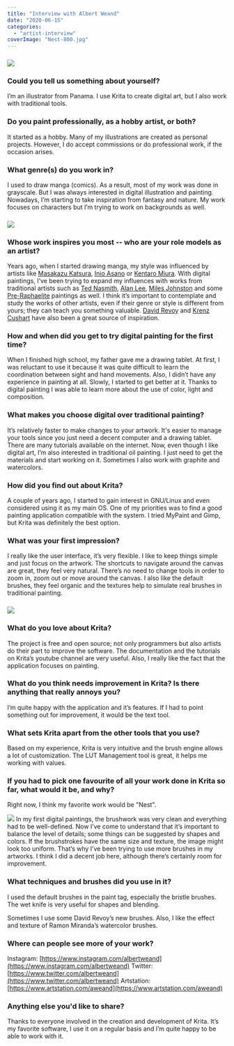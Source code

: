 ```yaml
---
title: "Interview with Albert Weand"
date: "2020-06-15"
categories: 
  - "artist-interview"
coverImage: "Nest-800.jpg"
---
```


### ![](images/Hen-800.jpg)

### Could you tell us something about yourself?

I’m an illustrator from Panama. I use Krita to create digital art, but I also work with traditional tools.

### Do you paint professionally, as a hobby artist, or both?

It started as a hobby. Many of my illustrations are created as personal projects. However, I do accept commissions or do professional work, if the occasion arises.

### What genre(s) do you work in?

I used to draw manga (comics). As a result, most of my work was done in grayscale. But I was always interested in digital illustration and painting. Nowadays, I’m starting to take inspiration from fantasy and nature. My work focuses on characters but I’m trying to work on backgrounds as well.

### ![](images/Pueblo-800.jpg)

### Whose work inspires you most -- who are your role models as an artist?

Years ago, when I started drawing manga, my style was influenced by artists like [Masakazu Katsura](https://en.wikipedia.org/wiki/Masakazu_Katsura), [Inio Asano](https://en.wikipedia.org/wiki/Inio_Asano) or [Kentaro Miura](https://en.wikipedia.org/wiki/Kentaro_Miura). With digital paintings, I’ve been trying to expand my influences with works from traditional artists such as [Ted Nasmith](https://www.tednasmith.com/), [Alan Lee](https://www.iamag.co/the-art-of-alan-lee/), [Miles Johnston](https://www.milesjohnstonart.com/) and some [Pre-Raphaelite](https://en.wikipedia.org/wiki/Pre-Raphaelite_Brotherhood) paintings as well. I think it’s important to contemplate and study the works of other artists, even if their genre or style is different from yours; they can teach you something valuable. [David Revoy](https://www.davidrevoy.com/) and [Krenz Cushart](https://www.artstation.com/krenz) have also been a great source of inspiration.

### How and when did you get to try digital painting for the first time?

When I finished high school, my father gave me a drawing tablet. At first, I was reluctant to use it because it was quite difficult to learn the coordination between sight and hand movements. Also, I didn’t have any experience in painting at all. Slowly, I started to get better at it. Thanks to digital painting I was able to learn more about the use of color, light and composition.

### What makes you choose digital over traditional painting?

It’s relatively faster to make changes to your artwork. It's easier to manage your tools since you just need a decent computer and a drawing tablet. There are many tutorials available on the internet. Now, even though I like digital art, I’m also interested in traditional oil painting. I just need to get the materials and start working on it. Sometimes I also work with graphite and watercolors.

### How did you find out about Krita?

A couple of years ago, I started to gain interest in GNU/Linux and even considered using it as my main OS. One of my priorities was to find a good painting application compatible with the system. I tried MyPaint and Gimp, but Krita was definitely the best option.

### What was your first impression?

I really like the user interface, it’s very flexible. I like to keep things simple and just focus on the artwork. The shortcuts to navigate around the canvas are great, they feel very natural. There’s no need to change tools in order to zoom in, zoom out or move around the canvas. I also like the default brushes, they feel organic and the textures help to simulate real brushes in traditional painting.

### ![](images/Noche-800.jpg)

### What do you love about Krita?

The project is free and open source; not only programmers but also artists do their part to improve the software. The documentation and the tutorials on Krita’s youtube channel are very useful. Also, I really like the fact that the application focuses on painting.

### What do you think needs improvement in Krita? Is there anything that really annoys you?

I’m quite happy with the application and it’s features. If I had to point something out for improvement, it would be the text tool.

### What sets Krita apart from the other tools that you use?

Based on my experience, Krita is very intuitive and the brush engine allows a lot of customization. The LUT Management tool is great, it helps me working with values.

### If you had to pick one favourite of all your work done in Krita so far, what would it be, and why?

Right now, I think my favorite work would be "Nest".

![](images/Nest-800.jpg) In my first digital paintings, the brushwork was very clean and everything had to be well-defined. Now I’ve come to understand that it’s important to balance the level of details; some things can be suggested by shapes and colors. If the brushstrokes have the same size and texture, the image might look too uniform. That’s why I’ve been trying to use more brushes in my artworks. I think I did a decent job here, although there’s certainly room for improvement.

### What techniques and brushes did you use in it?

I used the default brushes in the paint tag, especially the bristle brushes. The wet knife is very useful for shapes and blending.

Sometimes I use some David Revoy’s new brushes. Also, I like the effect and texture of Ramon Miranda’s watercolor brushes.

### Where can people see more of your work?

Instagram: [https://www.instagram.com/albertweand](https://www.instagram.com/albertweand) Twitter: [https://www.twitter.com/albertweand](https://www.twitter.com/albertweand) Artstation: [https://www.artstation.com/aweand](https://www.artstation.com/aweand)

### Anything else you'd like to share?

Thanks to everyone involved in the creation and development of Krita. It’s my favorite software, I use it on a regular basis and I’m quite happy to be able to work with it.
